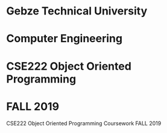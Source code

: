 # Gebze Technical University
# Computer Engineering
# CSE222 Object Oriented Programming
# FALL 2019

CSE222 Object Oriented Programming Coursework FALL 2019

